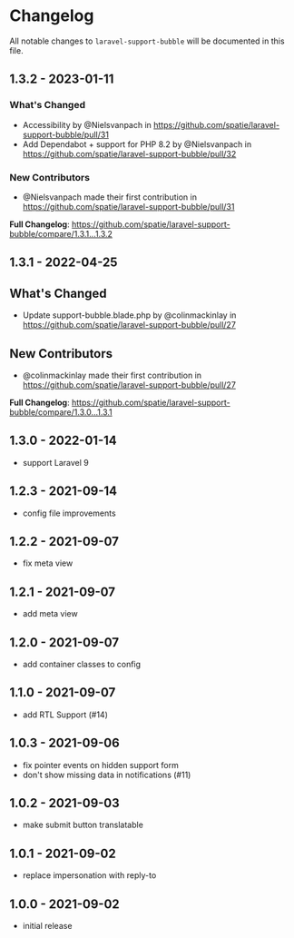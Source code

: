# Changelog

All notable changes to `laravel-support-bubble` will be documented in this file.

## 1.3.2 - 2023-01-11

### What's Changed

- Accessibility by @Nielsvanpach in https://github.com/spatie/laravel-support-bubble/pull/31
- Add Dependabot + support for PHP 8.2 by @Nielsvanpach in https://github.com/spatie/laravel-support-bubble/pull/32

### New Contributors

- @Nielsvanpach made their first contribution in https://github.com/spatie/laravel-support-bubble/pull/31

**Full Changelog**: https://github.com/spatie/laravel-support-bubble/compare/1.3.1...1.3.2

## 1.3.1 - 2022-04-25

## What's Changed

- Update support-bubble.blade.php by @colinmackinlay in https://github.com/spatie/laravel-support-bubble/pull/27

## New Contributors

- @colinmackinlay made their first contribution in https://github.com/spatie/laravel-support-bubble/pull/27

**Full Changelog**: https://github.com/spatie/laravel-support-bubble/compare/1.3.0...1.3.1

## 1.3.0 - 2022-01-14

- support Laravel 9

## 1.2.3 - 2021-09-14

- config file improvements

## 1.2.2 - 2021-09-07

- fix meta view

## 1.2.1 - 2021-09-07

- add meta view

## 1.2.0 - 2021-09-07

- add container classes to config

## 1.1.0 - 2021-09-07

- add RTL Support (#14)

## 1.0.3 - 2021-09-06

- fix pointer events on hidden support form
- don't show missing data in notifications (#11)

## 1.0.2 - 2021-09-03

- make submit button translatable

## 1.0.1 - 2021-09-02

- replace impersonation with reply-to

## 1.0.0 - 2021-09-02

- initial release

